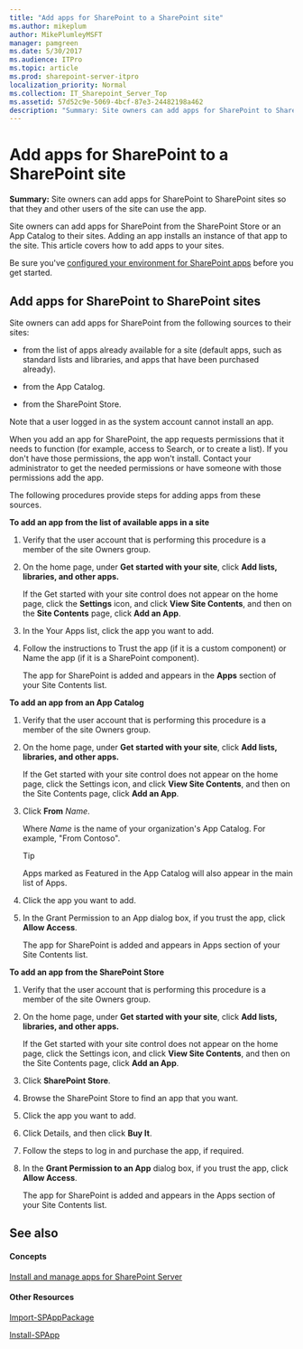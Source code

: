 ```yaml
---
title: "Add apps for SharePoint to a SharePoint site"
ms.author: mikeplum
author: MikePlumleyMSFT
manager: pamgreen
ms.date: 5/30/2017
ms.audience: ITPro
ms.topic: article
ms.prod: sharepoint-server-itpro
localization_priority: Normal
ms.collection: IT_Sharepoint_Server_Top
ms.assetid: 57d52c9e-5069-4bcf-87e3-24482198a462
description: "Summary: Site owners can add apps for SharePoint to SharePoint sites so that they and other users of the site can use the app."
---
```


# Add apps for SharePoint to a SharePoint site

 **Summary:** Site owners can add apps for SharePoint to SharePoint sites so that they and other users of the site can use the app. 
  
Site owners can add apps for SharePoint from the SharePoint Store or an App Catalog to their sites. Adding an app installs an instance of that app to the site. This article covers how to add apps to your sites.
  
Be sure you've [configured your environment for SharePoint apps](configure-an-environment-for-apps-for-sharepoint.md) before you get started. 
  
## Add apps for SharePoint to SharePoint sites

Site owners can add apps for SharePoint from the following sources to their sites:
  
- from the list of apps already available for a site (default apps, such as standard lists and libraries, and apps that have been purchased already).
    
- from the App Catalog.
    
- from the SharePoint Store.
    
Note that a user logged in as the system account cannot install an app.
  
When you add an app for SharePoint, the app requests permissions that it needs to function (for example, access to Search, or to create a list). If you don't have those permissions, the app won't install. Contact your administrator to get the needed permissions or have someone with those permissions add the app.
  
The following procedures provide steps for adding apps from these sources.
  
 **To add an app from the list of available apps in a site**
  
1. Verify that the user account that is performing this procedure is a member of the site Owners group.
    
2. On the home page, under **Get started with your site**, click **Add lists, libraries, and other apps.**
    
    If the Get started with your site control does not appear on the home page, click the **Settings** icon, and click **View Site Contents**, and then on the **Site Contents** page, click **Add an App**.
    
3. In the Your Apps list, click the app you want to add.
    
4. Follow the instructions to Trust the app (if it is a custom component) or Name the app (if it is a SharePoint component).
    
    The app for SharePoint is added and appears in the **Apps** section of your Site Contents list. 
    
 **To add an app from an App Catalog**
  
1. Verify that the user account that is performing this procedure is a member of the site Owners group.
    
2. On the home page, under **Get started with your site**, click **Add lists, libraries, and other apps.**
    
    If the Get started with your site control does not appear on the home page, click the Settings icon, and click **View Site Contents**, and then on the Site Contents page, click **Add an App**.
    
3. Click **From** _Name_.
    
    Where _Name_ is the name of your organization's App Catalog. For example, "From Contoso". 
    
    > [!TIP]
    > Apps marked as Featured in the App Catalog will also appear in the main list of Apps. 
  
4. Click the app you want to add.
    
5. In the Grant Permission to an App dialog box, if you trust the app, click **Allow Access**.
    
    The app for SharePoint is added and appears in Apps section of your Site Contents list.
    
 **To add an app from the SharePoint Store**
  
1. Verify that the user account that is performing this procedure is a member of the site Owners group.
    
2. On the home page, under **Get started with your site**, click **Add lists, libraries, and other apps.**
    
    If the Get started with your site control does not appear on the home page, click the Settings icon, and click **View Site Contents**, and then on the Site Contents page, click **Add an App**.
    
3. Click **SharePoint Store**.
    
4. Browse the SharePoint Store to find an app that you want.
    
5. Click the app you want to add.
    
6. Click Details, and then click **Buy It**.
    
7. Follow the steps to log in and purchase the app, if required.
    
8. In the **Grant Permission to an App** dialog box, if you trust the app, click **Allow Access**.
    
    The app for SharePoint is added and appears in the Apps section of your Site Contents list.
    
## See also

#### Concepts

[Install and manage apps for SharePoint Server](install-and-manage-apps-for-sharepoint-server.md)
#### Other Resources

[Import-SPAppPackage](http://technet.microsoft.com/library/be0c922a-ec67-484e-bf55-37b7ab94c624.aspx)
  
[Install-SPApp](http://technet.microsoft.com/library/2108d6a7-c17a-4c3a-86bb-1bfc282d60c1.aspx)

